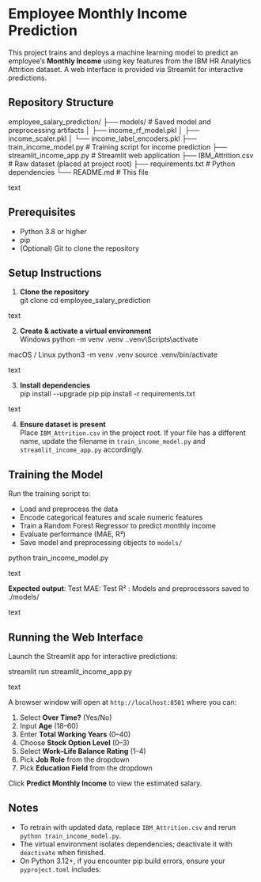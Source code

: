 # Employee Monthly Income Prediction

This project trains and deploys a machine learning model to predict an employee’s **Monthly Income** using key features from the IBM HR Analytics Attrition dataset. A web interface is provided via Streamlit for interactive predictions.

## Repository Structure

employee_salary_prediction/
├── models/ # Saved model and preprocessing artifacts
│ ├── income_rf_model.pkl
│ ├── income_scaler.pkl
│ └── income_label_encoders.pkl
├── train_income_model.py # Training script for income prediction
├── streamlit_income_app.py # Streamlit web application
├── IBM_Attrition.csv # Raw dataset (placed at project root)
├── requirements.txt # Python dependencies
└── README.md # This file

text

## Prerequisites

- Python 3.8 or higher  
- pip  
- (Optional) Git to clone the repository

## Setup Instructions

1. **Clone the repository**  
git clone <repository-url>
cd employee_salary_prediction

text

2. **Create & activate a virtual environment**  
Windows
python -m venv .venv
..venv\Scripts\activate

macOS / Linux
python3 -m venv .venv
source .venv/bin/activate

text

3. **Install dependencies**  
pip install --upgrade pip
pip install -r requirements.txt

text

4. **Ensure dataset is present**  
Place `IBM_Attrition.csv` in the project root. If your file has a different name, update the filename in `train_income_model.py` and `streamlit_income_app.py` accordingly.

## Training the Model

Run the training script to:

- Load and preprocess the data  
- Encode categorical features and scale numeric features  
- Train a Random Forest Regressor to predict monthly income  
- Evaluate performance (MAE, R²)  
- Save model and preprocessing objects to `models/`

python train_income_model.py

text

**Expected output**:
Test MAE: <value>
Test R² : <value>
Models and preprocessors saved to ./models/

text

## Running the Web Interface

Launch the Streamlit app for interactive predictions:

streamlit run streamlit_income_app.py

text

A browser window will open at `http://localhost:8501` where you can:

1. Select **Over Time?** (Yes/No)  
2. Input **Age** (18–60)  
3. Enter **Total Working Years** (0–40)  
4. Choose **Stock Option Level** (0–3)  
5. Select **Work–Life Balance Rating** (1–4)  
6. Pick **Job Role** from the dropdown  
7. Pick **Education Field** from the dropdown  

Click **Predict Monthly Income** to view the estimated salary.

## Notes

- To retrain with updated data, replace `IBM_Attrition.csv` and rerun `python train_income_model.py`.  
- The virtual environment isolates dependencies; deactivate it with `deactivate` when finished.  
- On Python 3.12+, if you encounter pip build errors, ensure your `pyproject.toml` includes:
